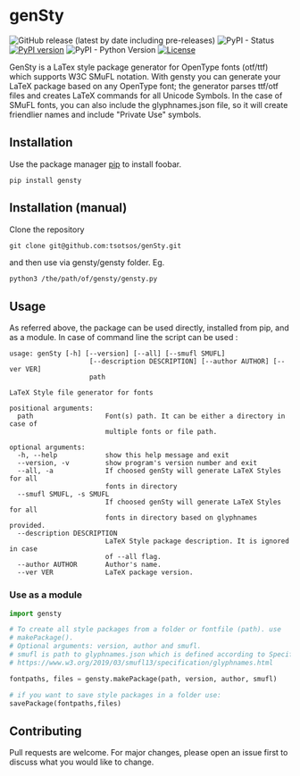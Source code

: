 
# genSty

![GitHub release (latest by date including pre-releases)](https://img.shields.io/github/v/release/tsotsos/gensty?include_prereleases) ![PyPI - Status](https://img.shields.io/pypi/status/gensty) [![PyPI version](https://badge.fury.io/py/gensty.svg)](https://badge.fury.io/py/gensty) ![PyPI - Python Version](https://img.shields.io/pypi/pyversions/gensty) [![License](https://img.shields.io/github/license/tsotsos/gensty.svg)](https://github.com/tsotsos/gensty)

GenSty is a LaTex style package generator for OpenType fonts (otf/ttf) which
supports W3C SMuFL notation. With gensty you can generate your LaTeX package
based on any OpenType font; the generator parses ttf/otf files and creates LaTeX
commands for all Unicode Symbols. In the case of SMuFL fonts, you can also include
the glyphnames.json file, so it will create friendlier names and include
"Private Use" symbols.

## Installation

Use the package manager [pip](https://pip.pypa.io/en/stable/) to install foobar.

```console
pip install gensty
```

## Installation (manual)

Clone the repository

```console
git clone git@github.com:tsotsos/genSty.git
```

and then use via gensty/gensty folder. Eg.

```bash
python3 /the/path/of/gensty/gensty.py
```

## Usage

As referred above, the package can be used directly, installed from pip, and as
a module. In case of command line the script can be used :

```console
usage: genSty [-h] [--version] [--all] [--smufl SMUFL]
                    [--description DESCRIPTION] [--author AUTHOR] [--ver VER]
                    path

LaTeX Style file generator for fonts

positional arguments:
  path                  Font(s) path. It can be either a directory in case of
                        multiple fonts or file path.

optional arguments:
  -h, --help            show this help message and exit
  --version, -v         show program's version number and exit
  --all, -a             If choosed genSty will generate LaTeX Styles for all
                        fonts in directory
  --smufl SMUFL, -s SMUFL
                        If choosed genSty will generate LaTeX Styles for all
                        fonts in directory based on glyphnames provided.
  --description DESCRIPTION
                        LaTeX Style package description. It is ignored in case
                        of --all flag.
  --author AUTHOR       Author's name.
  --ver VER             LaTeX package version.
```

### Use as a module

```python
import gensty

# To create all style packages from a folder or fontfile (path). use
# makePackage().
# Optional arguments: version, author and smufl.
# smufl is path to glyphnames.json which is defined according to Specifications
# https://www.w3.org/2019/03/smufl13/specification/glyphnames.html

fontpaths, files = gensty.makePackage(path, version, author, smufl)

# if you want to save style packages in a folder use:
savePackage(fontpaths,files)

```

## Contributing

Pull requests are welcome. For major changes, please open an issue first to
discuss what you would like to change.

